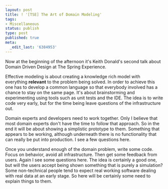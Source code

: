 ```yaml
---
layout: post
title: ! '[TSE] The Art of Domain Modeling'
tags:
- Miscellaneous
status: publish
type: post
published: true
meta:
  _edit_last: '6384953'
---
```

<p>Now at the beginning of the afternoon it's Keith Donald's second talk about Domain Driven Design at The Spring Experience.</p>

<p>Effective modeling is about creating a knowledge rich model with everything <strong>relevant</strong> to the problem being solved. In order to achieve this one has to develop a common language so that everybody involved has a chance to stay on the same page. It's about brainstorming and experimenting using tools such as unit tests and the IDE. The idea is to write code very early, but for the time being leave questions of the infrastructure out.</p>

<p>Domain experts and developers need to work together. Only I believe that most domain experts don't have the time to follow that approach. So in the end it will be about showing a simplistic prototype to them. Something that appears to be working, although underneath there is no functionality that can really be put into production. I see a few questions here.</p>

<p>Once you understand enough of the domain problem, write some code. Focus on behavior, avoid all infrastructure. Then get some feedback from users. Again I see some questions here. The idea is certainly a good one, but will the users accept being shown something that is purely a simulation? Some non-technical people tend to expect real working software dealing with real data at an early stage. So here will be certainly some need to explain things to them.</p>


